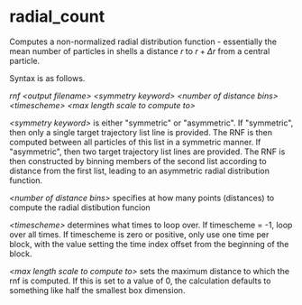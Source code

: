 <h1>radial_count</h1>

Computes a non-normalized radial distribution function - essentially the mean number of particles in shells a distance $r$ to $r+\Delta r$ from a central particle. 

Syntax is as follows.

_rnf \<output filename\> \<symmetry keyword\> \<number of distance bins\> \<timescheme\> \<max length scale to compute to\>_

_\<symmetry keyword\>_ is either "symmetric" or "asymmetric". If "symmetric", then only a single target trajectory list line is provided. The RNF is then computed between all particles of this list in a symmetric manner. If "asymmetric", then two target trajectory list lines are provided. The RNF is then constructed by binning members of the second list according to distance from the first list, leading to an asymmetric radial distribution function.

_\<number of distance bins\>_ specifies at how many points (distances) to compute the radial distibution funcion

_\<timescheme\>_ determines what times to loop over. If timescheme = -1, loop over all times. If timescheme is zero or positive, only use one time per block, with the value setting the time index offset from the beginning of the block.

_\<max length scale to compute to\>_ sets the maximum distance to which the rnf is computed. If this is set to a value of 0, the calculation defaults to something like half the smallest box dimension.

